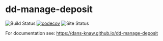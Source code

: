 dd-manage-deposit
=================
![Build Status](https://github.com/DANS-KNAW/dd-manage-deposit/actions/workflows/build.yml/badge.svg)
[![codecov](https://codecov.io/gh/DANS-KNAW/dd-manage-deposit/branch/master/graph/badge.svg)](https://codecov.io/gh/DANS-KNAW/dd-manage-deposit)
![Site Status](https://github.com/DANS-KNAW/dd-manage-deposit/actions/workflows/docs.yml/badge.svg)

For documentation see: https://dans-knaw.github.io/dd-manage-deposit
